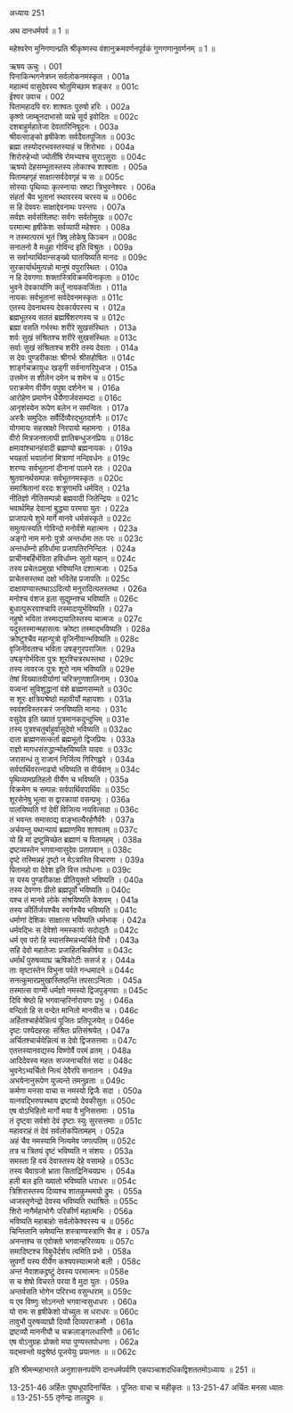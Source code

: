 अध्यायः 251

अथ दानधर्मपर्व ॥ 1 ॥

महेश्वरेण मुनिगणान्प्रति श्रीकृष्णस्य वंशानुक्रमवर्णनपूर्वकं गुणगणानुवर्णनम् ॥ 1 ॥

ऋषय ऊचुः ।	001  
पिनाकिन्भगनेत्रघ्न सर्वलोकनमस्कृत ।	001a  
महात्म्यं वासुदेवस्य श्रोतुमिच्छाम शङ्कर ॥	001c  
ईश्वर उवाच ।	002  
पितामहादपि वरः शाश्वतः पुरुषो हरिः ।	002a  
कृष्णो जाम्बूनदाभासो व्यभ्रे सूर्य इवोदितः ॥	002c  
दशबाहुर्महातेजा देवतारिनिषूदनः ।	003a  
श्रीवत्साङ्को हृषीकेशः सर्वदैवतपूजितः ॥	003c  
ब्रह्मा तस्योदरभवस्तस्याहं च शिरोभवः ।	004a  
शिरोरुहेभ्यो ज्योतींषि रोमभ्यश्च सुराऽसुराः ॥	004c  
ऋषयो देहसम्भूतास्तस्य लोकाश्च शाश्वताः ।	005a  
पितामहगृहं साक्षात्सर्वदेवगृहं च सः ॥	005c  
सोस्याः पृथिव्याः कृत्स्नायाः स्रष्टा त्रिभुवनेश्वरः ।	006a  
संहर्ता चैव भूतानां स्थावरस्य चरस्य च ॥	006c  
स हि देववरः साक्षाद्देवनाथः परन्तपः ।	007a  
सर्वज्ञः सर्वसंश्लिष्टः सर्वगः सर्वतोमुखः ॥	007c  
परमात्मा हृषीकेशः सर्वव्यापी महेश्वरः ।	008a  
न तस्मात्परमं भूतं त्रिषु लोकेषु किञ्चन ॥	008c  
सनातनो वै मधुहा गोविन्द इति विश्रुतः ।	009a  
स सर्वान्पार्थिवान्सङ्ख्ये घातयिष्यति मानदः ॥	009c  
सुरकार्यार्थमुत्पन्नो मानुषं वपुरास्थितः ।	010a  
न हि देवगणाः शक्तास्त्रिविक्रमविनाकृताः ॥	010c  
भुवने देवकार्याणि कर्तुं नायकवर्जिताः ।	011a  
नायकः सर्वभूतानां सर्वदेवनमस्कृतः ॥	011c  
एतस्य देवनाथस्य देवकार्यपरस्य च ।	012a  
ब्रह्मभूतस्य सततं ब्रह्मर्षिशरणस्य च ॥	012c  
ब्रह्मा वसति गर्भस्थः शरीरे सुखसंस्थितः ।	013a  
शर्वः सुखं संश्रितश्च शरीरे सुखसंस्थितः ॥	013c  
सर्वाः सुखं संश्रिताश्च शरीरे तस्य देवताः ।	014a  
स देवः पुण्डरीकाक्षः श्रीगर्भः श्रीसहोषितः ॥	014c  
शार्ङ्गचक्रायुधः खड्गी सर्वनागरिपुध्वज ।	015a  
उत्तमेन स शीलेन दमेन च शमेन च ॥	015c  
पराक्रमेण वीर्येण वपुषा दर्शनेन च ।	016a  
आरोहेण प्रमाणेन धैर्येणार्जवसम्पदा ॥	016c  
आनृशंस्येन रूपेण बलेन न समन्वितः ।	017a  
अस्त्रैः समुदितः सर्वैर्दिव्यैरद्भुतदर्शनैः ॥	017c  
योगमायः सहस्राक्षो निरपायो महामनाः ।	018a  
वीरो मित्रजनश्लाघी ज्ञातिबन्धुजनप्रियः ॥	018c  
क्षमावांश्चानहंवादी ब्रह्मण्यो ब्रह्मनायकः ।	019a  
भयहर्ता भयार्तानां मित्राणां नन्दिवर्धनः ॥	019c  
शरण्यः सर्वभूतानां दीनानां पालने रतः ।	020a  
श्रुतवानर्थसम्पन्नः सर्वभूतनमस्कृतः ॥	020c  
समाश्रितानां वरदः शत्रूणामपि धर्मवित् ।	021a  
नीतिज्ञो नीतिसम्पन्नो ब्रह्मवादी जितेन्द्रियः ॥	021c  
भवार्थमिह देवानां बुद्ध्या परमया युतः ।	022a  
प्राजापत्ये शुभे मार्गे मानवे धर्मसंस्कृते ॥	022c  
समुत्पत्स्यति गोविन्दो मनोर्वंशे महात्मनः ।	023a  
अङ्गो नाम मनोः पुत्रो अन्तर्धामा ततः परः ॥	023c  
अन्तर्धाम्नो हविर्धामा प्रजापतिरनिन्दितः ।	024a  
प्राचीनबर्हिर्भविता हविर्धाम्नः सुतो महान् ॥	024c  
तस्य प्रचेतःप्रमुखा भविष्यन्ति दशात्मजाः ।	025a  
प्राचेतसस्तथा दक्षो भवितेह प्रजापतिः ॥	025c  
दाक्षायण्यास्तथाऽऽदित्यो मनुरादित्यतस्तथा ।	026a  
मनोश्च वंशज इला सुद्युम्नश्च भविष्यति ॥	026c  
बुधात्पुरूरवाश्चापि तस्मादायुर्भविष्यति ।	027a  
नहुषो भविता तस्माद्ययातिस्तस्य चात्मजः ॥	027c  
यदुस्तस्मान्महासत्वः क्रोष्टा तस्माद्भविष्यति ।	028a  
क्रोष्टुश्चैव महान्पुत्रो वृजिनीवान्भविष्यति ॥	028c  
वृजिनीवतश्च भविता उषङ्गुरपराजितः ।	029a  
उषङ्गोर्भविता पुत्रः शूरश्चित्ररथस्तथा ।	029c  
तस्य त्ववरजः पुत्रः शूरो नाम भविष्यति ॥	029e  
तेषां विख्यातवीर्याणां चरित्रगुणशालिनाम् ।	030a  
यज्वनां सुविशुद्धानां वंशे ब्राह्मणसम्मते ॥	030c  
स शूरः क्षत्रियश्रेष्ठो महावीर्यो महायशाः ।	031a  
स्ववंशविस्तरकरं जनयिष्यति मानदः ।	031c  
वसुदेव इति ख्यातं पुत्रमानकदुन्दुभिम् ॥	031e  
तस्य पुत्रश्चतुर्बाहुर्वासुदेवो भविष्यति ॥	032ac  
दाता ब्राह्मणसत्कर्ता ब्रह्मभूतो द्विजप्रियः ।	033a  
राज्ञो मागधसंरुद्धान्मोक्षयिष्यति यादवः ॥	033c  
जरासन्धं तु राजानं निर्जित्य गिरिगह्वरे ।	034a  
सर्वपार्थिवरत्नाढ्यो भविष्यति स वीर्यवान् ॥	034c  
पृथिव्यामप्रतिहतो वीर्येण च भविष्यति ।	035a  
विक्रमेण च सम्पन्नः सर्वपार्थिवपार्थिवः ॥	035c  
शूरसेनेषु भूत्वा स द्वारकायां वसन्प्रभुः ।	036a  
पालयिष्यति गां देवीं विजित्य नयवित्सदा ॥	036c  
तं भवन्तः समासाद्य वाङ्भाल्यैरर्हणैर्वरैः ।	037a  
अर्चयन्तु यथान्यायं ब्रह्माणमिव शाश्वतम् ॥	037c  
यो हि मां द्रष्टुमिच्छेत ब्रह्माणं च पितामहम् ।	038a  
द्रष्टव्यस्तेन भगवान्वासुदेवः प्रतापवान् ॥	038c  
दृष्टे तस्मिन्नहं दृष्टो न मेऽत्रास्ति विचारणा ।	039a  
पितामहो वा देवेश इति वित्त तपोधनाः ॥	039c  
स यस्य पुण्डरीकाक्षः प्रीतियुक्तो भविष्यति ।	040a  
तस्य देवगणः प्रीतो ब्रह्मपूर्वो भविष्यति ॥	040c  
यश्च तं मानवे लोके संश्रयिष्यति केशवम् ।	041a  
तस्य कीर्तिर्जयश्चैव स्वर्गश्चैव भविष्यति ॥	041c  
धर्माणां देशिकः साक्षात्स भविष्यति धर्मभाक् ।	042a  
धर्मवद्भिः स देवेशो नमस्कार्यः सदोद्यतैः ॥	042c  
धर्म एव परो हि स्यात्तस्मिन्नभ्यर्चिते विभौ ।	043a  
सहि देवो महातेजाः प्रजाहितचिकीर्षया ॥	043c  
धर्मार्थं पुरुषव्याघ्र ऋषिकोटीः ससर्ज ह ।	044a  
ताः सृष्टास्तेन विभुना पर्वते गन्धमादने ॥	044c  
सनत्कुमारप्रमुखास्तिष्ठन्ति तपसाऽन्विताः ।	045a  
तस्मात्स वाग्मी धर्मज्ञो नमस्यो द्विजपुङ्गवाः ॥	045c  
दिवि श्रेष्ठो हि भगवान्हरिर्नारायणः प्रभुः ।	046a  
वन्दितो हि स वन्देत मानितो मानयीत च ।	046c  
अर्हितश्चार्हयेन्नित्यं पूजितः प्रतिपूजयेत् ॥	046e  
दृष्टः पश्येदहरहः संश्रितः प्रतिसंश्रयेत् ।	047a  
अर्चितश्चार्चयेन्नित्यं स देवो द्विजसत्तमाः ॥	047c  
एतत्तस्यानवद्यस्य विष्णोर्वै परमं व्रतम् ।	048a  
आदिदेवस्य महतः सज्जनाचरितं सदा ॥	048c  
भुवनेऽभ्यर्चितो नित्यं देवैरपि सनातनः ।	049a  
अभयेनानुरूपेण युज्यन्ते तमनुव्रताः ॥	049c  
कर्मणा मनसा वाचा स नमस्यो द्विजैः सदा ।	050a  
यत्नवद्भिरुपस्थाय द्रष्टव्यो देवकीसुतः ॥	050c  
एष वोऽभिहितो मार्गो मया वै मुनिसत्तमाः ।	051a  
तं दृष्ट्वा सर्वशो देवं दृष्टाः स्युः सुरसत्तमाः ॥	051c  
महावराहं तं देवं सर्वलोकपितामहम् ।	052a  
अहं चैव नमस्यामि नित्यमेव जगत्पतिम् ॥	052c  
तत्र च त्रितयं दृष्टं भविष्यति न संशयः ।	053a  
समस्ता हि वयं देवास्तस्य देहे वसामहे ॥	053c  
तस्य चैवाग्रजो भ्राता सिताद्रिनिचयप्रभः ।	054a  
हली बल इति ख्यातो भविष्यति धराधरः ॥	054c  
त्रिशिरास्तस्य दिव्यश्च शातकुम्भमयो द्रुमः ।	055a  
ध्वजस्तृणेन्द्रो देवस्य भविष्यति रथाश्रितः ॥	055c  
शिरो नागैर्महाभोगैः परिकीर्णं महात्मभिः ।	056a  
भविष्यति महाबाहोः सर्वलोकेश्वरस्य च ॥	056c  
चिन्तितानि समेष्यन्ति शस्त्राण्यस्त्राणि चैव ह ।	057a  
अनन्तश्च स एवोक्तो भगवान्हरिरव्ययः ॥	057c  
समादिष्टश्च विबुधैर्दर्शय त्वमिति प्रभो ।	058a  
सुपर्णो यस्य वीर्येण कश्यपस्यात्मजो बली ।	058c  
अन्तं नैवाशकद्द्रष्टुं देवस्य परमात्मनः ॥	058e  
स च शेषो विचरते परया वै मुदा युतः ।	059a  
अन्तर्वसति भोगेन परिरभ्य वसुन्धराम् ॥	059c  
य एव विष्णुः सोऽनन्तो भगवान्वसुधाधरः ।	060a  
यो रामः स हृषीकेशो योच्युतः स धराधरः ॥	060c  
तावुभौ पुरुषव्याघ्रौ दिव्यौ दिव्यपराक्रमौ ।	061a  
द्रष्टव्यौ माननीयौ च चक्रलाङ्गलधारिणौ ॥	061c  
एष वोऽनुग्रहः प्रोक्तो मया पुण्यस्तपोधनाः ।	062a  
यद्भवन्तो यदुश्रेष्ठं पूजयेयुः प्रयत्नतः ॥ ॥	062c  

इति श्रीमन्महाभारते अनुशासनपर्वणि दानधर्मपर्वणि एकपञ्चाशदधिकद्विशततमोऽध्यायः ॥ 251 ॥

13-251-46 अर्हितः पुष्पधूपादिनार्चितः । पूजितः वाचा च महीकृतः ॥ 13-251-47 अर्चितः मनसा ध्यातः ॥ 13-251-55 तृणेन्द्रः तालद्रुमः ॥
